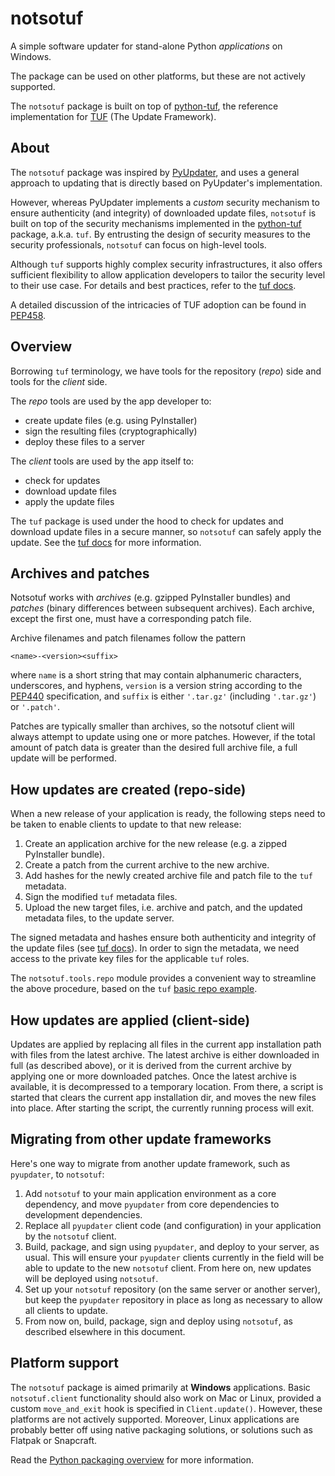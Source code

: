 # notsotuf

A simple software updater for stand-alone Python *applications* on Windows.

The package can be used on other platforms, but these are not actively supported.

The `notsotuf` package is built on top of [python-tuf][1], the reference implementation for [TUF][2] (The Update Framework).

## About

The `notsotuf` package was inspired by [PyUpdater][3], and uses a general approach to updating that is directly based on PyUpdater's implementation.

However, whereas PyUpdater implements a *custom* security mechanism to ensure authenticity (and integrity) of downloaded update files, `notsotuf` is built on top of the security mechanisms implemented in the [python-tuf][1] package, a.k.a. `tuf`.
By entrusting the design of security measures to the security professionals, `notsotuf` can focus on high-level tools.

Although `tuf` supports highly complex security infrastructures, it also offers sufficient flexibility to allow application developers to tailor the security level to their use case.
For details and best practices, refer to the [tuf docs][2].

A detailed discussion of the intricacies of TUF adoption can be found in [PEP458][5].

## Overview

Borrowing `tuf` terminology, we have tools for the repository (*repo*) side and tools for the *client* side.

The *repo* tools are used by the app developer to:

- create update files (e.g. using PyInstaller)
- sign the resulting files (cryptographically)
- deploy these files to a server

The *client* tools are used by the app itself to:

- check for updates
- download update files
- apply the update files

The `tuf` package is used under the hood to check for updates and download update files in a secure manner, so `notsotuf` can safely apply the update.
See the [tuf docs][4] for more information.

## Archives and patches

Notsotuf works with *archives* (e.g. gzipped PyInstaller bundles) and *patches* (binary differences between subsequent archives).
Each archive, except the first one, must have a corresponding patch file.

Archive filenames and patch filenames follow the pattern

`<name>-<version><suffix>` 

where `name` is a short string that may contain alphanumeric characters, underscores, and hyphens, `version` is a version string according to the [PEP440][6] specification, and `suffix` is either `'.tar.gz'` (including `'.tar.gz'`) or `'.patch'`.

Patches are typically smaller than archives, so the notsotuf client will always attempt to update using one or more patches.
However, if the total amount of patch data is greater than the desired full archive file, a full update will be performed.

## How updates are created (repo-side)

When a new release of your application is ready, the following steps need to be taken to enable clients to update to that new release:

1. Create an application archive for the new release (e.g. a zipped PyInstaller bundle).
2. Create a patch from the current archive to the new archive.
3. Add hashes for the newly created archive file and patch file to the `tuf` metadata.
4. Sign the modified `tuf` metadata files.
5. Upload the new target files, i.e. archive and patch, and the updated metadata files, to the update server.

The signed metadata and hashes ensure both authenticity and integrity of the update files (see [tuf docs][2]).
In order to sign the metadata, we need access to the private key files for the applicable `tuf` roles.

The `notsotuf.tools.repo` module provides a convenient way to streamline the above procedure, based on the `tuf` [basic repo example][7].

## How updates are applied (client-side)

Updates are applied by replacing all files in the current app installation path with files from the latest archive.
The latest archive is either downloaded in full (as described above), or it is derived from the current archive by applying one or more downloaded patches.
Once the latest archive is available, it is decompressed to a temporary location.
From there, a script is started that clears the current app installation dir, and moves the new files into place.
After starting the script, the currently running process will exit.

## Migrating from other update frameworks

Here's one way to migrate from another update framework, such as `pyupdater`, to `notsotuf`:

1. Add `notsotuf` to your main application environment as a core dependency, and move `pyupdater` from core dependencies to development dependencies.
2. Replace all `pyupdater` client code (and configuration) in your application by the `notsotuf` client.
3. Build, package, and sign using `pyupdater`, and deploy to your server, as usual. 
This will ensure your `pyupdater` clients currently in the field will be able to update to the new `notsotuf` client.
From here on, new updates will be deployed using `notsotuf`.
4. Set up your `notsotuf` repository (on the same server or another server), but keep the `pyupdater` repository in place as long as necessary to allow all clients to update.
5. From now on, build, package, sign and deploy using `notsotuf`, as described elsewhere in this document.

## Platform support

The `notsotuf` package is aimed primarily at **Windows** applications.
Basic `notsotuf.client` functionality should also work on Mac or Linux, provided a custom `move_and_exit` hook is specified in `Client.update()`.
However, these platforms are not actively supported.
Moreover, Linux applications are probably better off using native packaging solutions, or solutions such as Flatpak or Snapcraft.

Read the [Python packaging overview][8] for more information.

[1]: https://github.com/theupdateframework/python-tuf
[2]: https://theupdateframework.io/
[3]: https://www.pyupdater.org/
[4]: https://theupdateframework.io/overview/#software-updates-101
[5]: https://peps.python.org/pep-0458/
[6]: https://peps.python.org/pep-0440/
[7]: https://github.com/theupdateframework/python-tuf/blob/develop/examples/repo_example/basic_repo.py
[8]: https://packaging.python.org/en/latest/overview/
